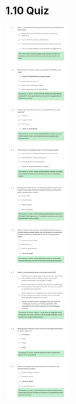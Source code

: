 # 1.10 Quiz

![gh](https://raw.githubusercontent.com/SeanChenR/img_gif/main/myimage/17421857570008unh4q.png)


